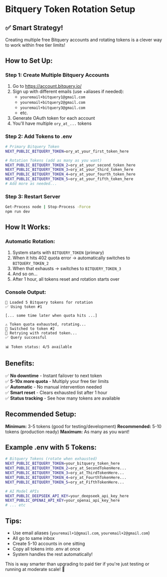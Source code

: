 # Bitquery Token Rotation Setup

## ✅ Smart Strategy!

Creating multiple free Bitquery accounts and rotating tokens is a clever way to work within free tier limits!

## How to Set Up:

### Step 1: Create Multiple Bitquery Accounts

1. Go to https://account.bitquery.io/
2. Sign up with different emails (use +aliases if needed):
   - `youremail+bitquery1@gmail.com`
   - `youremail+bitquery2@gmail.com`
   - `youremail+bitquery3@gmail.com`
   - etc.
3. Generate OAuth token for each account
4. You'll have multiple `ory_at_...` tokens

### Step 2: Add Tokens to .env

```bash
# Primary Bitquery Token
NEXT_PUBLIC_BITQUERY_TOKEN=ory_at_your_first_token_here

# Rotation Tokens (add as many as you want)
NEXT_PUBLIC_BITQUERY_TOKEN_2=ory_at_your_second_token_here
NEXT_PUBLIC_BITQUERY_TOKEN_3=ory_at_your_third_token_here
NEXT_PUBLIC_BITQUERY_TOKEN_4=ory_at_your_fourth_token_here
NEXT_PUBLIC_BITQUERY_TOKEN_5=ory_at_your_fifth_token_here
# Add more as needed...
```

### Step 3: Restart Server

```bash
Get-Process node | Stop-Process -Force
npm run dev
```

## How It Works:

### Automatic Rotation:

1. System starts with `BITQUERY_TOKEN` (primary)
2. When it hits 402 quota error → automatically switches to `BITQUERY_TOKEN_2`
3. When that exhausts → switches to `BITQUERY_TOKEN_3`
4. And so on...
5. After 1 hour, all tokens reset and rotation starts over

### Console Output:

```
🔄 Loaded 5 Bitquery tokens for rotation
✅ Using token #1

[... some time later when quota hits ...]

⚠️ Token quota exhausted, rotating...
🔄 Switched to token #2
🔄 Retrying with rotated token...
✅ Query successful

📊 Token status: 4/5 available
```

## Benefits:

✅ **No downtime** - Instant failover to next token  
✅ **5-10x more quota** - Multiply your free tier limits  
✅ **Automatic** - No manual intervention needed  
✅ **Smart reset** - Clears exhausted list after 1 hour  
✅ **Status tracking** - See how many tokens are available  

## Recommended Setup:

**Minimum:** 3-5 tokens (good for testing/development)
**Recommended:** 5-10 tokens (production ready)
**Maximum:** As many as you want!

## Example .env with 5 Tokens:

```bash
# Bitquery Tokens (rotate when exhausted)
NEXT_PUBLIC_BITQUERY_TOKEN=your_bitquery_token_here
NEXT_PUBLIC_BITQUERY_TOKEN_2=ory_at_SecondTokenHere...
NEXT_PUBLIC_BITQUERY_TOKEN_3=ory_at_ThirdTokenHere...
NEXT_PUBLIC_BITQUERY_TOKEN_4=ory_at_FourthTokenHere...
NEXT_PUBLIC_BITQUERY_TOKEN_5=ory_at_FifthTokenHere...

# AI Model APIs
NEXT_PUBLIC_DEEPSEEK_API_KEY=your_deepseek_api_key_here
NEXT_PUBLIC_OPENAI_API_KEY=your_openai_api_key_here
# ... etc
```

## Tips:

- Use email aliases (`youremail+1@gmail.com`, `youremail+2@gmail.com`)
- All go to same inbox
- Create 5-10 accounts in one sitting
- Copy all tokens into .env at once
- System handles the rest automatically!

This is way smarter than upgrading to paid tier if you're just testing or running at moderate scale! 🎯

